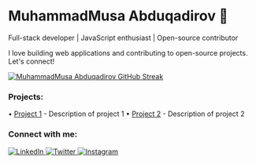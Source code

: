 # MuhammadMusa Abduqadirov 👋

Full-stack developer | JavaScript enthusiast | Open-source contributor

I love building web applications and contributing to open-source projects. Let's connect!


<a href="https://github.com/muhammadmusoabduqadirov">
  <img align="center" src="https://github-readme-streak-stats.herokuapp.com/?user=muhammadmusoabduqadirov&theme=dark" alt="MuhammadMusa Abduqadirov GitHub Streak" />
</a>

### Projects:

•   [Project 1](https://github.com/muhammadmusoabduqadirov/project1) - Description of project 1
•   [Project 2](https://github.com/muhammadmusoabduqadirov/project2) - Description of project 2


### Connect with me:

<a href="https://www.linkedin.com/in/muhammadmusoabduqadirov">
  <img src="https://img.shields.io/badge/LinkedIn-0077B5?style=for-the-badge&logo=linkedin&logoColor=white" alt="LinkedIn" />
</a>

<a href="https://twitter.com/username">
  <img src="https://img.shields.io/badge/Twitter-1DA1F2?style=for-the-badge&logo=twitter&logoColor=white" alt="Twitter" />
</a>

<a href="https://www.instagram.com/username">
  <img src="https://img.shields.io/badge/Instagram-E4405F?style=for-the-badge&logo=instagram&logoColor=white" alt="Instagram" />
</a>

